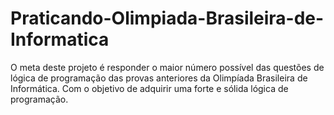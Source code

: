 # Praticando-Olimpiada-Brasileira-de-Informatica
O meta deste projeto é responder o maior número possível das questões de lógica de programação das provas anteriores da Olimpíada Brasileira de Informática. Com o objetivo de adquirir uma forte e sólida lógica de programação.
